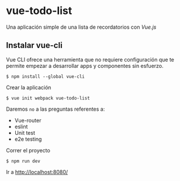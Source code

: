 # vue-todo-list

Una aplicación simple de una lista de recordatorios con *Vue.js*

## Instalar vue-cli
Vue CLI ofrece una herramienta que no requiere configuración que te permite empezar a desarrollar apps y componentes sin esfuerzo.


`$ npm install --global vue-cli`

Crear la aplicación

`$ vue init webpack vue-todo-list`

Daremos `no` a las preguntas referentes a:

 - Vue-router
 - eslint
 - Unit test
 - e2e testing

Correr el proyecto

`$ npm run dev`

Ir a [http://localhost:8080/](http://localhost:8080/)
